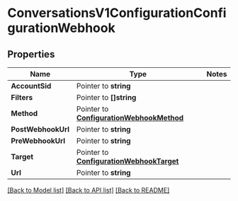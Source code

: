 # ConversationsV1ConfigurationConfigurationWebhook

## Properties
Name | Type | Notes
------------ | ------------- | -------------
**AccountSid** | Pointer to **string** | 
**Filters** | Pointer to **[]string** | 
**Method** | Pointer to [**ConfigurationWebhookMethod**](configuration_webhook_method.md) | 
**PostWebhookUrl** | Pointer to **string** | 
**PreWebhookUrl** | Pointer to **string** | 
**Target** | Pointer to [**ConfigurationWebhookTarget**](configuration_webhook_target.md) | 
**Url** | Pointer to **string** | 

[[Back to Model list]](../README.md#documentation-for-models) [[Back to API list]](../README.md#documentation-for-api-endpoints) [[Back to README]](../README.md)


